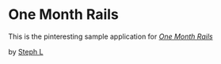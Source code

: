 # One Month Rails

This is the pinteresting sample application for 
[*One Month Rails*](http://onemonthrails.com)


by [Steph L](http://stephl.com)